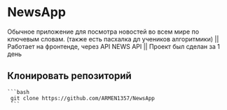 # NewsApp

Обычное приложение для посмотра новостей во всем мире по ключевым словам. (также есть пасхалка дл учеников алгоритмики)
||
Работает на фронтенде, через API NEWS API
||
Проект был сделан за 1 день

## Клонировать репозиторий

    ```bash
     git clone https://github.com/ARMEN1357/NewsApp
     ```
